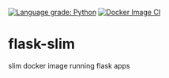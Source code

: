 [![Language grade: Python](https://img.shields.io/lgtm/grade/python/g/vinayski/flask-slim.svg?logo=lgtm&logoWidth=18)](https://lgtm.com/projects/g/vinayski/flask-slim/context:python) [![Docker Image CI](https://github.com/vinayski/flask-slim/actions/workflows/dockerimage.yml/badge.svg)](https://github.com/vinayski/flask-slim/actions/workflows/dockerimage.yml)
# flask-slim
slim docker image running flask apps
